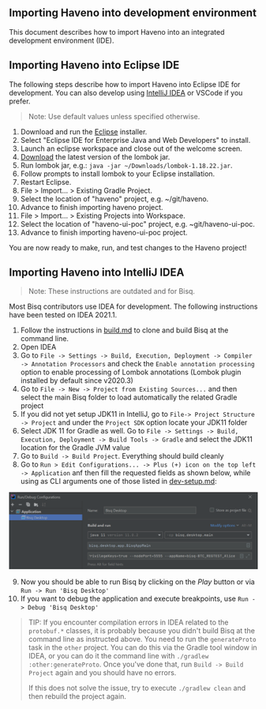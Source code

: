 ## Importing Haveno into development environment

This document describes how to import Haveno into an integrated development environment (IDE).

## Importing Haveno into Eclipse IDE

The following steps describe how to import Haveno into Eclipse IDE for development. You can also develop using [IntelliJ IDEA](#importing-haveno-into-intellij-idea) or VSCode if you prefer.

> Note: Use default values unless specified otherwise.

1. Download and run the [Eclipse](https://www.eclipse.org/downloads/) installer.
2. Select "Eclipse IDE for Enterprise Java and Web Developers" to install.
3. Launch an eclipse workspace and close out of the welcome screen.
4. [Download](https://search.maven.org/search?q=g:org.projectlombok%20AND%20a:lombok&core=gav) the latest version of the lombok jar.
5. Run lombok jar, e.g.: `java -jar ~/Downloads/lombok-1.18.22.jar`.
6. Follow prompts to install lombok to your Eclipse installation.
7. Restart Eclipse.
8. File > Import... > Existing Gradle Project.
9. Select the location of "haveno" project, e.g. ~/git/haveno.
10. Advance to finish importing haveno project.
11. File > Import... > Existing Projects into Workspace.
12. Select the location of "haveno-ui-poc" project, e.g. ~git/haveno-ui-poc.
13. Advance to finish importing haveno-ui-poc project.

You are now ready to make, run, and test changes to the Haveno project!

## Importing Haveno into IntelliJ IDEA

> Note: These instructions are outdated and for Bisq.

Most Bisq contributors use IDEA for development. The following instructions have been tested on IDEA 2021.1.

1. Follow the instructions in [build.md](build.md) to clone and build Bisq at the command line.
1. Open IDEA
1. Go to `File -> Settings -> Build, Execution, Deployment -> Compiler -> Annotation Processors` and check the `Enable annotation processing` option to enable processing of Lombok annotations (Lombok plugin installed by default since v2020.3)
1. Go to `File -> New -> Project from Existing Sources...` and then select the main Bisq folder to load automatically the related Gradle project
1. If you did not yet setup JDK11 in IntelliJ, go to `File-> Project Structure -> Project` and under the `Project SDK` option locate your JDK11 folder
1. Select JDK 11 for Gradle as well. Go to `File -> Settings -> Build, Execution, Deployment -> Build Tools -> Gradle` and select the JDK11 location for the Gradle JVM value
1. Go to `Build -> Build Project`. Everything should build cleanly
1. Go to `Run > Edit Configurations... -> Plus (+) icon on the top left -> Application` anf then fill the requested fields as shown below, while using as CLI arguments one of those listed in [dev-setup.md](dev-setup.md):

![edit_configurations.png](edit_configurations.png)

9. Now you should be able to run Bisq by clicking on the _Play_ button or via `Run -> Run 'Bisq Desktop'`
10. If you want to debug the application and execute breakpoints, use `Run -> Debug 'Bisq Desktop'`

> TIP: If you encounter compilation errors in IDEA related to the `protobuf.*` classes, it is probably because you didn't build Bisq at the command line as instructed above. You need to run the `generateProto` task in the `other` project. You can do this via the Gradle tool window in IDEA, or you can do it the command line with `./gradlew :other:generateProto`. Once you've done that, run `Build -> Build Project` again and you should have no errors.
>
> If this does not solve the issue, try to execute `./gradlew clean` and then rebuild the project again.